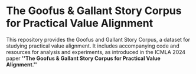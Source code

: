 # The Goofus & Gallant Story Corpus for Practical Value Alignment

This repository provides the Goofus and Gallant Story Corpus, a dataset for studying practical value alignment. It includes accompanying code and resources for analysis and experiments, as introduced in the ICMLA 2024 paper **''The Goofus & Gallant Story Corpus for Practical Value Alignment.''**
